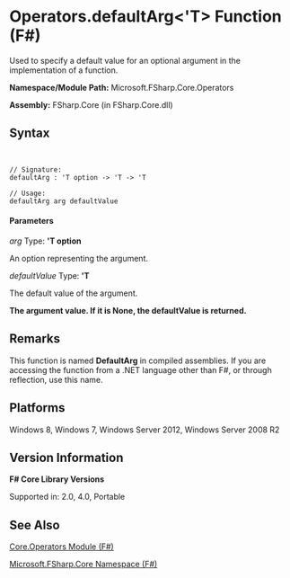 # Operators.defaultArg<'T> Function (F#)

Used to specify a default value for an optional argument in the implementation of a function.

**Namespace/Module Path:** Microsoft.FSharp.Core.Operators

**Assembly:** FSharp.Core (in FSharp.Core.dll)


## Syntax


```


// Signature:
defaultArg : 'T option -> 'T -> 'T

// Usage:
defaultArg arg defaultValue

```



#### Parameters
*arg*
Type: **'T option**


An option representing the argument.


*defaultValue*
Type: **'T**


The default value of the argument.



**The argument value. If it is None, the defaultValue is returned.**
## Remarks
This function is named **DefaultArg** in compiled assemblies. If you are accessing the function from a .NET language other than F#, or through reflection, use this name.


## Platforms
Windows 8, Windows 7, Windows Server 2012, Windows Server 2008 R2


## Version Information
**F# Core Library Versions**

Supported in: 2.0, 4.0, Portable




## See Also
[Core.Operators Module &#40;F&#35;&#41;](Core.Operators-Module-%5BFSharp%5D.md)

[Microsoft.FSharp.Core Namespace &#40;F&#35;&#41;](Microsoft.FSharp.Core-Namespace-%5BFSharp%5D.md)

